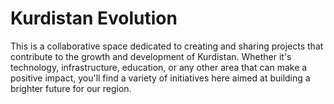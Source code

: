 # Kurdistan Evolution
This is a collaborative space dedicated to creating and sharing projects that contribute to the growth and development of Kurdistan. Whether it's technology, infrastructure, education, or any other area that can make a positive impact, you'll find a variety of initiatives here aimed at building a brighter future for our region. 

